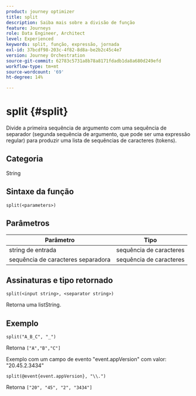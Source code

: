 ```yaml
---
product: journey optimizer
title: split
description: Saiba mais sobre a divisão de função
feature: Journeys
role: Data Engineer, Architect
level: Experienced
keywords: split, função, expressão, jornada
exl-id: 37bcdf98-203c-4f82-8d8a-be2b2c45c4e7
version: Journey Orchestration
source-git-commit: 62783c5731a8b78a8171fdadb1da8a680d249efd
workflow-type: tm+mt
source-wordcount: '69'
ht-degree: 14%

---
```


# split {#split}

Divide a primeira sequência de argumento com uma sequência de separador (segunda sequência de argumento, que pode ser uma expressão regular) para produzir uma lista de sequências de caracteres (tokens).

## Categoria

String

## Sintaxe da função

`split(<parameters>)`

## Parâmetros

| Parâmetro | Tipo |
|-----------|------------------|
| string de entrada | sequência de caracteres |
| sequência de caracteres separadora | sequência de caracteres |

## Assinaturas e tipo retornado

`split(<input string>, <separator string>)`

Retorna uma listString.

## Exemplo

`split("A_B_C", "_")`

Retorna `["A","B","C"]`

Exemplo com um campo de evento &quot;event.appVersion&quot; com valor: &quot;20.45.2.3434&quot;

`split(@event{event.appVersion}, "\\.")`

Retorna `["20", "45", "2", "3434"]`
